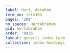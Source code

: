 ```yaml
---
label: Hurt, Abraham
term_no: term104
pages: '208'
no_spaces: HurtAbraham
pid: hurtabraham
order: '0436'
layout: generic_index_term
collection: index-headings
---
```


